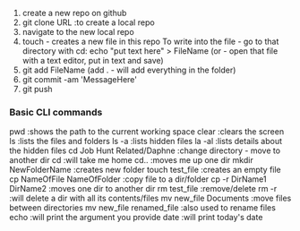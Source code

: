 1. create a new repo on github
2. git clone URL :to create a local repo
3. navigate to the new local repo
4. touch - creates a new file in this repo
To write into the file - go to that directory with cd:
echo "put text here" > FileName
(or - open that file with a text editor, put in text and save)
5. git add FileName (add . - will add everything in the folder)
6. git commit -am 'MessageHere'
7. git push

### Basic CLI commands
pwd :shows the path to the current working space
clear :clears the screen
ls :lists the files and folders
ls -a :lists hidden files
la -al :lists details about the hidden files
cd Job Hunt Related/Daphne :change directory - move to another dir
	cd :will take me home
	cd.. :moves me up one dir
mkdir NewFolderName :creates new folder
touch test_file :creates an empty file
cp NameOfFile NameOfFolder :copy file to a dir/folder
cp -r DirName1 DirName2 :moves one dir to another dir
rm test_file :remove/delete
rm -r :will delete a dir with all its contents/files
mv new_file Documents :move files between directories 
mv new_file renamed_file :also used to rename files
echo :will print the argument you provide
date :will print today's date
